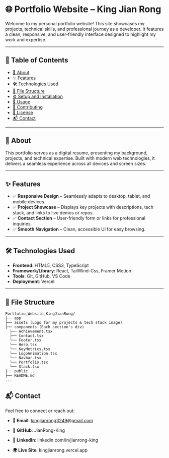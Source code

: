 # 🌐 Portfolio Website – King Jian Rong

Welcome to my personal portfolio website! This site showcases my projects, technical skills, and professional journey as a developer. It features a clean, responsive, and user-friendly interface designed to highlight my work and expertise.

---

## 📑 Table of Contents

- [📌 About](#-about)
- [✨ Features](#-features)
- [🛠️ Technologies Used](#-technologies-used)
- [📁 File Structure](#-file-structure)
- [⚙️ Setup and Installation](#-setup-and-installation)
- [🚀 Usage](#-usage)
- [🤝 Contributing](#-contributing)
- [📄 License](#-license)
- [📬 Contact](#-contact)

---

## 📌 About

This portfolio serves as a digital resume, presenting my background, projects, and technical expertise. Built with modern web technologies, it delivers a seamless experience across all devices and screen sizes.

---

## ✨ Features

- ✅ **Responsive Design** – Seamlessly adapts to desktop, tablet, and mobile devices.
- ✅ **Project Showcase** – Displays key projects with descriptions, tech stack, and links to live demos or repos.
- ✅ **Contact Section** – User-friendly form or links for professional inquiries.
- ✅ **Smooth Navigation** – Clean, accessible UI for easy browsing.

---

## 🛠️ Technologies Used

- **Frontend**: HTML5, CSS3, TypeScript  
- **Framework/Library**: React, TailWind-Css, Framer Motion
- **Tools**: Git, GitHub, VS Code  
- **Deployment**: Vercel

---

## 📁 File Structure
```
Portfolio_Website_KingJianRong/
├── app
├── assets (Logo for my projects & tech stack image)
├── components (Each section's div)
  ├── Achievement.tsx
  ├── Contact.tsx
  └── Footer.tsx
  └── Hero.tsx
  └── KeyMetrics.tsx
  └── LogoAnimation.tsx
  └── Navbar.tsx
  └── Portfolio.tsx
  └── Stack.tsx
├── public...
├── README.md
...
```

## 📬 Contact
Feel free to connect or reach out:

- **📧 Email**: kingjianrong3249@gmail.com

- **🐙 GitHub**: JianRong-King

- **💼 LinkedIn**: linkedin.com/in/jianrong-king

- **🌍 Live Site**: kingjianrong.vercel.app

